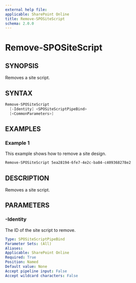 ```yaml
---
external help file: 
applicable: SharePoint Online
title: Remove-SPOSiteScript
schema: 2.0.0
---
```


# Remove-SPOSiteScript

## SYNOPSIS

Removes a site script. 

## SYNTAX

```powershell
Remove-SPOSiteScript
  [-Identity] <SPOSiteScriptPipeBind>
  [<CommonParameters>]
```

## EXAMPLES

### Example 1

This example shows how to remove a site design. 

```powershell
Remove-SPOSiteScript 5ea28194-6fe7-4e2c-ba84-c409368278e2
```

## DESCRIPTION

Removes a site script. 

## PARAMETERS

### -Identity
The ID of the site script to remove.

```yaml
Type: SPOSiteScriptPipeBind
Parameter Sets: (All)
Aliases: 
Applicable: SharePoint Online
Required: True 
Position: Named
Default value: None
Accept pipeline input: False
Accept wildcard characters: False  
```

